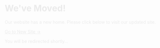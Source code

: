 <!DOCTYPE html>
<html lang="en">
<head>
  <meta charset="UTF-8" />
  <meta name="viewport" content="width=device-width, initial-scale=1.0" />
  <title>We've Moved!</title>
  <script src="https://cdn.tailwindcss.com"></script>
  <style>
    @keyframes fadeIn {
      from { opacity: 0; transform: translateY(20px); }
      to { opacity: 1; transform: translateY(0); }
    }
    .fade-in {
      animation: fadeIn 1s ease-out forwards;
    }
  </style>
</head>
<body class="min-h-screen flex items-center justify-center bg-gradient-to-br from-blue-50 to-blue-200">
  <div class="text-center bg-white shadow-2xl rounded-2xl p-10 max-w-md mx-4 fade-in">
    <h1 class="text-3xl font-bold text-gray-800 mb-4">We've Moved!</h1>
    <p class="text-gray-600 mb-8">
      Our website has a new home. Please click below to visit our updated site.
    </p>
    <a href="https://NEW_DOMAIN_URL" 
       class="inline-block px-6 py-3 bg-blue-600 text-white rounded-xl text-lg font-semibold transition-transform duration-300 hover:scale-105 hover:bg-blue-700 shadow-md">
       Go to New Site →
    </a>
    <p class="text-gray-400 text-sm mt-6">You will be redirected shortly...</p>
  </div>

  <script>
    // Auto-redirect after 7 seconds
    setTimeout(() => {
      window.location.href = "https://NEW_DOMAIN_URL";
    }, 7000);
  </script>
</body>
</html>
